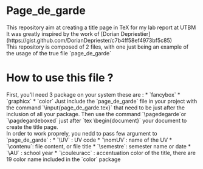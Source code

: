 # Page_de_garde
<p>
This repository aim at creating a title page in TeX for my lab report at UTBM <br>
It was greatly inspired by the work of [Dorian Depriestier](https://gist.github.com/DorianDepriester/c7b4ff58ef4973bf5c85)<br>
This repository is composed of 2 files, with one just being an example of the usage of the true file `page_de_garde` 
</p>

# How to use this file ?
<p>
First, you'll need 3 package on your system these are : 
* `fancybox`
* `graphicx`
* `color` 
Just include the `page_de_garde` file in your project with the command `\input{page_de_garde.tex}` that need to be just after the inclusion of all your package. Then use the command `\pagedegarde`or `\pagdegardeboxed` just after `tex \begin{document}` your document to create the title page. <br>
In order to work proprely, you nedd to pass few argument to `page_de_garde` : 
* `\UV` : UV code 
* `\nomUV`: name of the UV 
* `\contenu`: file content, or file title
* `\semestre`: semester name or date 
* `\AU` : school year 
* `\couleuracc` : accentuation color of the title, there are 19 color name included in the `color` package 
</p>
